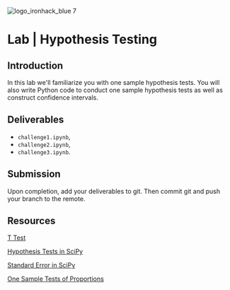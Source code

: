 ![logo_ironhack_blue 7](https://user-images.githubusercontent.com/23629340/40541063-a07a0a8a-601a-11e8-91b5-2f13e4e6b441.png)


# Lab | Hypothesis Testing

## Introduction

In this lab we'll familiarize you with one sample hypothesis tests. You will also write Python code to conduct one sample hypothesis tests as well as construct confidence intervals.

## Deliverables

- `challenge1.ipynb`, 
- `challenge2.ipynb`, 
- `challenge3.ipynb`.

## Submission

Upon completion, add your deliverables to git. Then commit git and push your branch to the remote.

## Resources

[T Test](http://b.link/test50)

[Hypothesis Tests in SciPy](http://b.link/scipy65)

[Standard Error in SciPy](http://b.link/scipy86)

[One Sample Tests of Proportions](http://b.link/categorical45)
